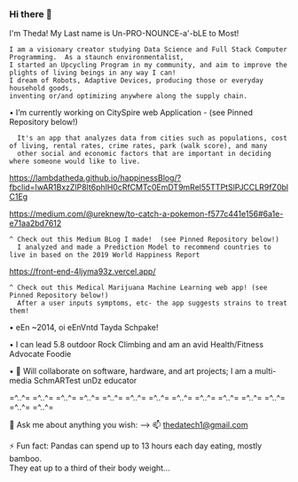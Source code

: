### Hi there 👋
I'm Theda! My Last name is Un-PRO-NOUNCE-a'-bLE to Most!

    I am a visionary creator studying Data Science and Full Stack Computer Programming.  As a staunch environmentalist,
    I started an Upcycling Program in my community, and aim to improve the plights of living beings in any way I can!
    I dream of Robots, Adaptive Devices, producing those or everyday household goods,
    inventing or/and optimizing anywhere along the supply chain.
 
 • I’m currently working on CitySpire web Application - (see Pinned Repository below!)
 
      It's an app that analyzes data from cities such as populations, cost of living, rental rates, crime rates, park (walk score), and many  
      other social and economic factors that are important in deciding where someone would like to live.
      
  https://lambdatheda.github.io/happinessBlog/?fbclid=IwAR1BxzZlP8lt6phlH0cRfCMTc0EmDT9mRel55TTPtSlPJCCLR9fZ0blC1Eg

https://medium.com/@ureknew/to-catch-a-pokemon-f577c441e156#6a1e-e71aa2bd7612
  
    ^ Check out this Medium BLog I made!  (see Pinned Repository below!) 
      I analyzed and made a Prediction Model to recommend countries to live in based on the 2019 World Happiness Report 
       
 https://front-end-4ljyma93z.vercel.app/
    
    ^ Check out this Medical Marijuana Machine Learning web app! (see Pinned Repository below!) 
      After a user inputs symptoms, etc- the app suggests strains to treat them! 
 
 • eEn ~2014, oi eEnVntd Tayda Schpake!

 • I can lead 5.8 outdoor Rock Climbing and am an avid Health/Fitness Advocate Foodie   
 
 • 🤔 Will collaborate on software, hardware, and art projects; I am a multi-media SchmARTest unDz educator 
 
 =^..^=   =^..^=   =^..^=    =^..^=    =^..^=    =^..^=    =^..^=  =^..^=   =^..^=   =^..^=    =^..^=    =^..^=    =^..^=    =^..^=

 💬 Ask me about anything you wish:     -->  📫 thedatech1@gmail.com
 
<!--
**LambdaTheda/LambdaTheda** is a ✨ _special_ ✨ repository because its `README.md` (this file) appears on your GitHub profile.

Here are some ideas to get you started:

- 🔭 I’m currently working on CitySpire web Application
- 🌱 I’m currently learning Data Science
- 👯 I’m looking to collaborate on software and hardware projects
- 🤔 I’m looking for help with my projects
- 💬 Ask me about anything you wish
- 
- 📫 How to reach me: thedatech1@gmail.com
- 😄 Pronouns: she, we, I
-->

⚡ Fun fact: 
 Pandas can spend up to 13 hours each day eating, mostly bamboo.  
 They eat up to a third of their body weight...
